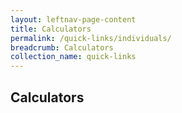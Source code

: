 ```yaml
---
layout: leftnav-page-content
title: Calculators
permalink: /quick-links/individuals/
breadcrumb: Calculators
collection_name: quick-links
---
```


## Calculators
